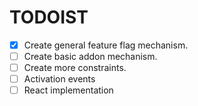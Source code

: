 # TODOIST

* [X] Create general feature flag mechanism.
* [ ] Create basic addon mechanism.
* [ ] Create more constraints.
* [ ] Activation events
* [ ] React implementation